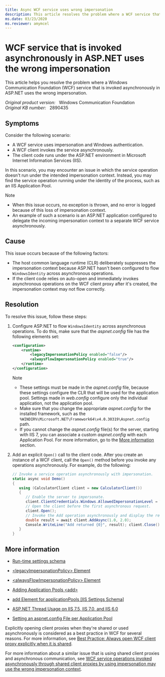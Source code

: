 ```yaml
---
title: Async WCF service uses wrong impersonation
description: This article resolves the problem where a WCF service that is invoked asynchronously in ASP.NET uses the wrong impersonation.
ms.date: 03/23/2020
ms.reviewer: amymcel
---
```

# WCF service that is invoked asynchronously in ASP.NET uses the wrong impersonation

This article helps you resolve the problem where a Windows Communication Foundation (WCF) service that is invoked asynchronously in ASP.NET uses the wrong impersonation.

_Original product version:_ &nbsp; Windows Communication Foundation  
_Original KB number:_ &nbsp; 2890435

## Symptoms

Consider the following scenario:

- A WCF service uses impersonation and Windows authentication.
- A WCF client invokes the service asynchronously.
- The client code runs under the ASP.NET environment in Microsoft Internet Information Services (IIS).

In this scenario, you may encounter an issue in which the service operation doesn't run under the intended impersonation context. Instead, you may find the service operation running under the identity of the process, such as an IIS Application Pool.

> [!NOTE]
>
> - When this issue occurs, no exception is thrown, and no error is logged because of this loss of impersonation context.
> - An example of such a scenario is an ASP.NET application configured to delegate the incoming impersonation context to a separate WCF service asynchronously.

## Cause

This issue occurs because of the following factors:

- The host common language runtime (CLR) deliberately suppresses the impersonation context because ASP.NET hasn't been configured to flow `WindowsIdentity` across asynchronous operations.
- If the client code relies on auto-open and immediately invokes asynchronous operations on the WCF client proxy after it's created, the impersonation context may not flow correctly.

## Resolution

To resolve this issue, follow these steps:

1. Configure ASP.NET to flow `WindowsIdentity` across asynchronous operations. To do this, make sure that the *aspnet.config* file has the following elements set:

    ```xml
    <configuration>
        <runtime>
            <legacyImpersonationPolicy enabled="false"/> 
            <alwaysFlowImpersonationPolicy enabled="true"/>
        </runtime>
    </configuration>
    ```

    > [!NOTE]
    > - These settings must be made in the *aspnet.config* file, because these settings configure the CLR that will be used for the application pool. Settings made in *web.config* configure only the individual application, not the application pool.
    > - Make sure that you change the appropriate *aspnet.config* for the installed framework, such as the `%WINDIR%\Microsoft.NET\Framework64\v4.0.30319\Aspnet.config` path.
    > - If you cannot change the *aspnet.config* file(s) for the server, starting with IIS 7, you can associate a custom *aspnet.config* with each Application Pool. For more information, go to the [More information](#more-information) section.

1. Add an explicit `Open()` call to the client code. After you create an instance of a WCF client, call the `Open()` method before you invoke any operations asynchronously. For example, do the following:

    ```csharp
    // Invoke a service operation asynchronously with impersonation.
    static async void Demo()
    {
       using (CalculatorClient client = new CalculatorClient())
       {
          // Enable the server to impersonate.
          client.ClientCredentials.Windows.AllowedImpersonationLevel = TokenImpersonationLevel.Impersonation;
          // Open the client before the first asynchronous request.
          client.Open();
          // Invoke the Add operation asynchronously and display the result.
          double result = await client.AddAsync(1.0, 2.0);
          Console.WriteLine("Add returned {0}", result); client.Close();
       }
    }
    ```

## More information

- [Run-time settings schema](/dotnet/framework/configure-apps/file-schema/runtime/)

- [\<legacyImpersonationPolicy> Element](/dotnet/framework/configure-apps/file-schema/runtime/legacyimpersonationpolicy-element)

- [\<alwaysFlowImpersonationPolicy> Element](/dotnet/framework/configure-apps/file-schema/runtime/alwaysflowimpersonationpolicy-element)

- [Adding Application Pools \<add>](/iis/configuration/system.applicationHost/applicationPools/add/)

- [add Element for applicationPools [IIS Settings Schema]](/previous-versions/iis/settings-schema/aa347554(v=vs.90))

- [ASP.NET Thread Usage on IIS 7.5, IIS 7.0, and IIS 6.0](/archive/blogs/tmarq/asp-net-thread-usage-on-iis-7-5-iis-7-0-and-iis-6-0)

- [Setting an aspnet.config File per Application Pool](https://weblogs.asp.net/owscott/setting-an-aspnet-config-file-per-application-pool)

Explicitly opening client proxies when they're shared or used asynchronously is considered as a best practice in WCF for several reasons. For more information, see [Best Practice: Always open WCF client proxy explicitly when it is shared](/archive/blogs/wenlong/best-practice-always-open-wcf-client-proxy-explicitly-when-it-is-shared).

For more information about a similar issue that is using shared client proxies and asynchronous communication, see [WCF service operations invoked asynchronously through shared client proxies by using impersonation may use the wrong impersonation context](https://support.microsoft.com/help/2856654).
